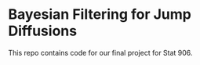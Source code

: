 # Bayesian Filtering for Jump Diffusions

This repo contains code for our final project for Stat 906.
